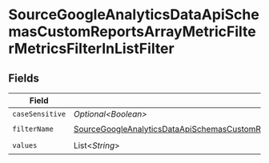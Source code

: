 # SourceGoogleAnalyticsDataApiSchemasCustomReportsArrayMetricFilterMetricsFilterInListFilter


## Fields

| Field                                                                                                                                                                                                                               | Type                                                                                                                                                                                                                                | Required                                                                                                                                                                                                                            | Description                                                                                                                                                                                                                         |
| ----------------------------------------------------------------------------------------------------------------------------------------------------------------------------------------------------------------------------------- | ----------------------------------------------------------------------------------------------------------------------------------------------------------------------------------------------------------------------------------- | ----------------------------------------------------------------------------------------------------------------------------------------------------------------------------------------------------------------------------------- | ----------------------------------------------------------------------------------------------------------------------------------------------------------------------------------------------------------------------------------- |
| `caseSensitive`                                                                                                                                                                                                                     | *Optional\<Boolean>*                                                                                                                                                                                                                | :heavy_minus_sign:                                                                                                                                                                                                                  | N/A                                                                                                                                                                                                                                 |
| `filterName`                                                                                                                                                                                                                        | [SourceGoogleAnalyticsDataApiSchemasCustomReportsArrayMetricFilterMetricsFilter2ExpressionsFilterName](../../models/shared/SourceGoogleAnalyticsDataApiSchemasCustomReportsArrayMetricFilterMetricsFilter2ExpressionsFilterName.md) | :heavy_check_mark:                                                                                                                                                                                                                  | N/A                                                                                                                                                                                                                                 |
| `values`                                                                                                                                                                                                                            | List\<*String*>                                                                                                                                                                                                                     | :heavy_check_mark:                                                                                                                                                                                                                  | N/A                                                                                                                                                                                                                                 |